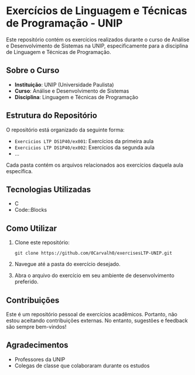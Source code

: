 # Exercícios de Linguagem e Técnicas de Programação - UNIP

Este repositório contém os exercícios realizados durante o curso de Análise e Desenvolvimento de Sistemas na UNIP, especificamente para a disciplina de Linguagem e Técnicas de Programação.

## Sobre o Curso

- **Instituição**: UNIP (Universidade Paulista)
- **Curso**: Análise e Desenvolvimento de Sistemas
- **Disciplina**: Linguagem e Técnicas de Programação

## Estrutura do Repositório

O repositório está organizado da seguinte forma:

- `Exercicios LTP DS1P40/ex001`: Exercícios da primeira aula
- `Exercicios LTP DS1P40/ex002`: Exercícios da segunda aula
- ...

Cada pasta contém os arquivos relacionados aos exercícios daquela aula específica.

## Tecnologias Utilizadas

- C
- Code::Blocks

## Como Utilizar

1. Clone este repositório:
   ```
   git clone https://github.com/0Carvalh0/exercisesLTP-UNIP.git
   ```
2. Navegue até a pasta do exercício desejado.

3. Abra o arquivo do exercício em seu ambiente de desenvolvimento preferido.

## Contribuições

Este é um repositório pessoal de exercícios acadêmicos. Portanto, não estou aceitando contribuições externas. No entanto, sugestões e feedback são sempre bem-vindos!

## Agradecimentos

- Professores da UNIP
- Colegas de classe que colaboraram durante os estudos
